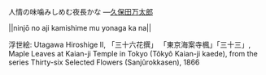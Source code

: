 人情の味噛みしめむ夜長かな
—[久保田万太郎](https://ja.wikipedia.org/wiki/久保田万太郎)

||ninjō no aji kamishime mu yonaga ka na||

浮世絵: Utagawa Hiroshige II, 「三十六花撰」 「東京海案寺楓」「三十三」, Maple Leaves at Kaian-ji Temple in Tokyo (Tôkyô Kaian-ji kaede), from the series Thirty-six Selected Flowers (Sanjûrokkasen), 1866